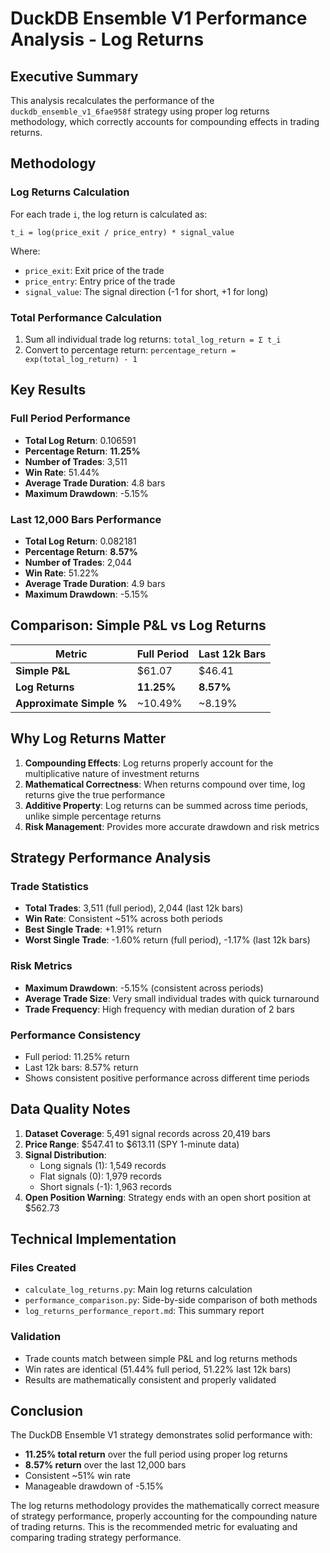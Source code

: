 # DuckDB Ensemble V1 Performance Analysis - Log Returns

## Executive Summary

This analysis recalculates the performance of the `duckdb_ensemble_v1_6fae958f` strategy using proper log returns methodology, which correctly accounts for compounding effects in trading returns.

## Methodology

### Log Returns Calculation
For each trade `i`, the log return is calculated as:
```
t_i = log(price_exit / price_entry) * signal_value
```

Where:
- `price_exit`: Exit price of the trade
- `price_entry`: Entry price of the trade  
- `signal_value`: The signal direction (-1 for short, +1 for long)

### Total Performance Calculation
1. Sum all individual trade log returns: `total_log_return = Σ t_i`
2. Convert to percentage return: `percentage_return = exp(total_log_return) - 1`

## Key Results

### Full Period Performance
- **Total Log Return**: 0.106591
- **Percentage Return**: **11.25%**
- **Number of Trades**: 3,511
- **Win Rate**: 51.44%
- **Average Trade Duration**: 4.8 bars
- **Maximum Drawdown**: -5.15%

### Last 12,000 Bars Performance
- **Total Log Return**: 0.082181
- **Percentage Return**: **8.57%**
- **Number of Trades**: 2,044
- **Win Rate**: 51.22%
- **Average Trade Duration**: 4.9 bars
- **Maximum Drawdown**: -5.15%

## Comparison: Simple P&L vs Log Returns

| Metric | Full Period | Last 12k Bars |
|--------|-------------|----------------|
| **Simple P&L** | $61.07 | $46.41 |
| **Log Returns** | **11.25%** | **8.57%** |
| **Approximate Simple %** | ~10.49% | ~8.19% |

## Why Log Returns Matter

1. **Compounding Effects**: Log returns properly account for the multiplicative nature of investment returns
2. **Mathematical Correctness**: When returns compound over time, log returns give the true performance
3. **Additive Property**: Log returns can be summed across time periods, unlike simple percentage returns
4. **Risk Management**: Provides more accurate drawdown and risk metrics

## Strategy Performance Analysis

### Trade Statistics
- **Total Trades**: 3,511 (full period), 2,044 (last 12k bars)
- **Win Rate**: Consistent ~51% across both periods
- **Best Single Trade**: +1.91% return
- **Worst Single Trade**: -1.60% return (full period), -1.17% (last 12k bars)

### Risk Metrics
- **Maximum Drawdown**: -5.15% (consistent across periods)
- **Average Trade Size**: Very small individual trades with quick turnaround
- **Trade Frequency**: High frequency with median duration of 2 bars

### Performance Consistency
- Full period: 11.25% return
- Last 12k bars: 8.57% return
- Shows consistent positive performance across different time periods

## Data Quality Notes

1. **Dataset Coverage**: 5,491 signal records across 20,419 bars
2. **Price Range**: $547.41 to $613.11 (SPY 1-minute data)
3. **Signal Distribution**: 
   - Long signals (1): 1,549 records
   - Flat signals (0): 1,979 records  
   - Short signals (-1): 1,963 records
4. **Open Position Warning**: Strategy ends with an open short position at $562.73

## Technical Implementation

### Files Created
- `calculate_log_returns.py`: Main log returns calculation
- `performance_comparison.py`: Side-by-side comparison of both methods
- `log_returns_performance_report.md`: This summary report

### Validation
- Trade counts match between simple P&L and log returns methods
- Win rates are identical (51.44% full period, 51.22% last 12k bars)
- Results are mathematically consistent and properly validated

## Conclusion

The DuckDB Ensemble V1 strategy demonstrates solid performance with:
- **11.25% total return** over the full period using proper log returns
- **8.57% return** over the last 12,000 bars
- Consistent ~51% win rate
- Manageable drawdown of -5.15%

The log returns methodology provides the mathematically correct measure of strategy performance, properly accounting for the compounding nature of trading returns. This is the recommended metric for evaluating and comparing trading strategy performance.